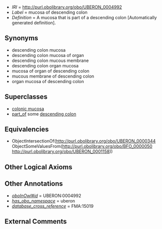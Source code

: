  * *IRI* = http://purl.obolibrary.org/obo/UBERON_0004992
 * *Label* = mucosa of descending colon
 * *Definition* = A mucosa that is part of a descending colon [Automatically generated definition].

## Synonyms

 * descending colon mucosa
 * descending colon mucosa of organ
 * descending colon mucous membrane
 * descending colon organ mucosa
 * mucosa of organ of descending colon
 * mucous membrane of descending colon
 * organ mucosa of descending colon

## Superclasses

 * [colonic mucosa](../../UBERON/17/UBERON_0000317.md)
 * [part_of](../../BFO/50/BFO_0000050.md) some [descending colon](../../UBERON/58/UBERON_0001158.md)

## Equivalencies

 * ObjectIntersectionOf(<http://purl.obolibrary.org/obo/UBERON_0000344> ObjectSomeValuesFrom(<http://purl.obolibrary.org/obo/BFO_0000050> <http://purl.obolibrary.org/obo/UBERON_0001158>))

## Other Logical Axioms


## Other Annotations

 * *[oboInOwl#id](../../id/oboInOwl#id.md)* = UBERON:0004992
 * *[has_obo_namespace](../../ce/oboInOwl#hasOBONamespace.md)* = uberon
 * *[database_cross_reference](../../ef/oboInOwl#hasDbXref.md)* = FMA:15019

## External Comments

